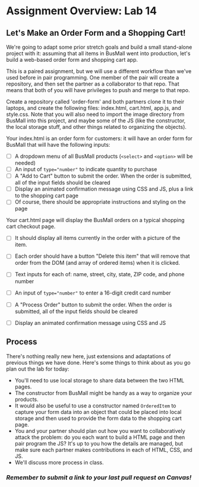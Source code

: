 # Assignment Overview: Lab 14

## Let's Make an Order Form and a Shopping Cart!

We're going to adapt some prior stretch goals and build a small stand-alone project with it: assuming that all items in BusMall went into production, let's build a web-based order form and shopping cart app.

This is a paired assignment, but we will use a different workflow than we've used before in pair programming. One member of the pair will create a repository, and then set the partner as a collaborator to that repo. That means that both of you will have privileges to push and merge to that repo.

Create a repository called 'order-form' and both partners clone it to their laptops, and create the following files: index.html, cart.html, app.js, and style.css. Note that you will also need to import the image directory from BusMall into this project, and maybe some of the JS (like the constructor, the local storage stuff, and other things related to organizing the objects).

Your index.html is an order form for customers: it will have an order form for BusMall that will have the following inputs:

  - [ ] A dropdown menu of all BusMall products (`<select>` and `<option>` will be needed)
  - [ ] An input of `type="number"` to indicate quantity to purchase
  - [ ] A "Add to Cart" button to submit the order. When the order is submitted, all of the input fields should be cleared
  - [ ] Display an animated confirmation message using CSS and JS, plus a link to the shopping cart page
  - [ ] Of course, there should be appropriate instructions and styling on the page

  Your cart.html page will display the BusMall orders on a typical shopping cart checkout page.

  - [ ] It should display all items currently in the order with a picture of the item.
  - [ ] Each order should have a button "Delete this item" that will remove that order from the DOM (and array of ordered items) when it is clicked.
  - [ ] Text inputs for each of: name, street, city, state, ZIP code, and phone number
  - [ ] An input of `type="number"` to enter a 16-digit credit card number
  - [ ] A "Process Order" button to submit the order. When the order is submitted, all of the input fields should be cleared
  - [ ] Display an animated confirmation message using CSS and JS


## Process

There's nothing really new here, just extensions and adaptations of previous things we have done. Here's some things to think about as you go plan out the lab for today:

- You'll need to use local storage to share data between the two HTML pages.
- The constructor from BusMall might be handy as a way to organize your products.
- It would also be useful to use a constructor named `OrderedItem` to capture your form data into an object that could be placed into local storage and then used to provide the form data to the shopping cart page.
- You and your partner should plan out how you want to collaboratively attack the problem: do you each want to build a HTML page and then pair program the JS? It's up to you how the details are managed, but make sure each partner makes contributions in each of HTML, CSS, and JS.
- We'll discuss more process in class.

### *Remember to submit a link to your last pull request on Canvas!*
